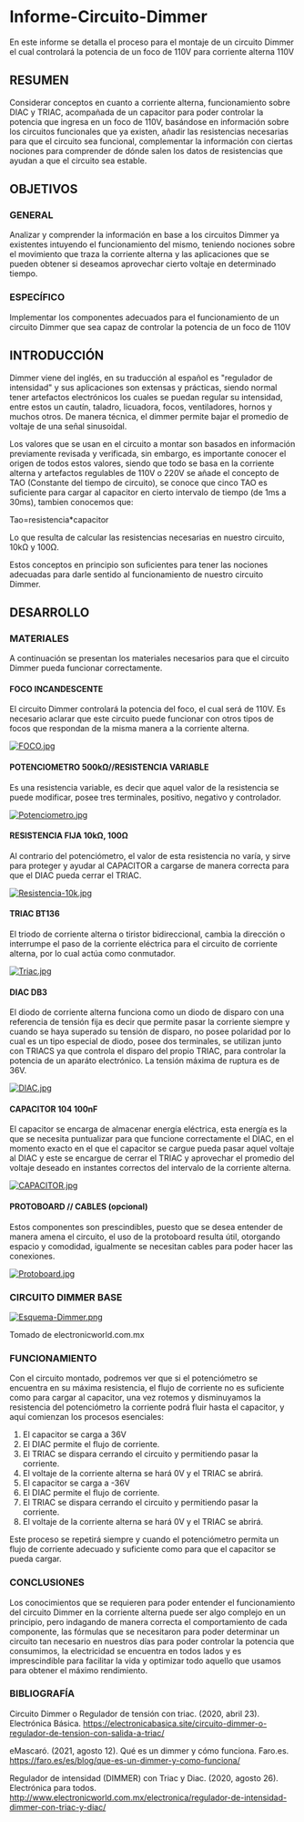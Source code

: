 # Informe-Circuito-Dimmer
En este informe se detalla el proceso para el montaje de un circuito Dimmer el cual controlará la potencia de un foco de 110V para corriente alterna 110V

## RESUMEN

Considerar conceptos en cuanto a corriente alterna, funcionamiento sobre DIAC y TRIAC, acompañada de un capacitor para poder controlar la potencia que ingresa en un foco de 110V, basándose en información sobre los circuitos funcionales que ya existen, añadir las resistencias necesarias para que el circuito sea funcional, complementar la información con ciertas nociones para comprender de dónde salen los datos de resistencias que ayudan a que el circuito sea estable.

## OBJETIVOS

### GENERAL

Analizar y comprender la información en base a los circuitos Dimmer ya existentes intuyendo el funcionamiento del mismo, teniendo nociones sobre el movimiento que traza la corriente alterna y las aplicaciones que se pueden obtener si deseamos aprovechar cierto voltaje en determinado tiempo.

### ESPECÍFICO

Implementar los componentes adecuados para el funcionamiento de un circuito Dimmer que sea capaz de controlar la potencia de un foco de 110V

## INTRODUCCIÓN

Dimmer viene del inglés, en su traducción al español es "regulador de intensidad" y sus aplicaciones son extensas y prácticas, siendo normal tener artefactos electrónicos los cuales se puedan regular su intensidad, entre estos un cautín, taladro, licuadora, focos, ventiladores, hornos y muchos otros. De manera técnica, el dimmer permite bajar el promedio de voltaje de una señal sinusoidal.

Los valores que se usan en el circuito a montar son basados en información previamente revisada y verificada, sin embargo, es importante conocer el origen de todos estos valores, siendo que todo se basa en la corriente alterna y artefactos regulables de 110V o 220V se añade el concepto de TAO (Constante del tiempo de circuito), se conoce que cinco TAO es suficiente para cargar al capacitor en cierto intervalo de tiempo (de 1ms a 30ms), tambien conocemos que:

Tao=resistencia*capacitor

Lo que resulta de calcular las resistencias necesarias en nuestro circuito, 10kΩ y 100Ω.

Estos conceptos en principio son suficientes para tener las nociones adecuadas para darle sentido al funcionamiento de nuestro circuito Dimmer.

## DESARROLLO

### MATERIALES

A continuación se presentan los materiales necesarios para que el circuito Dimmer pueda funcionar correctamente.

#### FOCO INCANDESCENTE

El circuito Dimmer controlará la potencia del foco, el cual será de 110V. Es necesario aclarar que este circuito puede funcionar con otros tipos de focos que respondan de la misma manera a la corriente alterna.

[![FOCO.jpg](https://i.postimg.cc/mZQmZfR9/FOCO.jpg)](https://postimg.cc/bdwxL5ZY)

#### POTENCIOMETRO 500kΩ//RESISTENCIA VARIABLE

Es una resistencia variable, es decir que aquel valor de la resistencia se puede modificar, posee tres terminales, positivo, negativo y controlador.

[![Potenciometro.jpg](https://i.postimg.cc/PxKn0L6X/Potenciometro.jpg)](https://postimg.cc/N9ynH0qS)

#### RESISTENCIA FIJA 10kΩ, 100Ω

Al contrario del potenciómetro, el valor de esta resistencia no varía, y sirve para proteger y ayudar al CAPACITOR a cargarse de manera correcta para que el DIAC pueda cerrar el TRIAC.

[![Resistencia-10k.jpg](https://i.postimg.cc/W19WRGVf/Resistencia-10k.jpg)](https://postimg.cc/FYLg3J7j)

#### TRIAC BT136

El triodo de corriente alterna o tiristor bidireccional, cambia la dirección o interrumpe el paso de la corriente eléctrica para el circuito de corriente alterna, por lo cual actúa como conmutador.

[![Triac.jpg](https://i.postimg.cc/65kgjL9V/Triac.jpg)](https://postimg.cc/crcF63t6)

#### DIAC DB3

El diodo de corriente alterna funciona como un diodo de disparo con una referencia de tensión fija es decir que permite pasar la corriente siempre y cuando se haya superado su tensión de disparo, no posee polaridad por lo cual es un tipo especial de diodo, posee dos terminales, se utilizan junto con TRIACS ya que controla el disparo del propio TRIAC, para controlar la potencia de un aparáto electrónico. La tensión máxima de ruptura es de 36V.

[![DIAC.jpg](https://i.postimg.cc/FFcBfkb7/DIAC.jpg)](https://postimg.cc/z3zj6Bcr)

#### CAPACITOR 104 100nF

El capacitor se encarga de almacenar energía eléctrica, esta energía es la que se necesita puntualizar para que funcione correctamente el DIAC, en el momento exacto en el que el capacitor se cargue pueda pasar aquel voltaje al DIAC y este se encargue de cerrar el TRIAC y aprovechar el promedio del voltaje deseado en instantes correctos del intervalo de la corriente alterna. 

[![CAPACITOR.jpg](https://i.postimg.cc/D0Vpj7hv/CAPACITOR.jpg)](https://postimg.cc/LYTVhKhw)

#### PROTOBOARD // CABLES (opcional)

Estos componentes son prescindibles, puesto que se desea entender de manera amena el circuito, el uso de la protoboard resulta útil, otorgando espacio y comodidad, igualmente se necesitan cables para poder hacer las conexiones.

[![Protoboard.jpg](https://i.postimg.cc/BvVVFxw1/Protoboard.jpg)](https://postimg.cc/f3YCn0sw)

### CIRCUITO DIMMER BASE

[![Esquema-Dimmer.png](https://i.postimg.cc/D0kFrVYs/Esquema-Dimmer.png)](https://postimg.cc/dkBzFfFt)

Tomado de electronicworld.com.mx

### FUNCIONAMIENTO

Con el circuito montado, podremos ver que si el potenciómetro se encuentra en su máxima resistencia, el flujo de corriente no es suficiente como para cargar al capacitor, una vez rotemos y disminuyamos la resistencia del potenciómetro la corriente podrá fluir hasta el capacitor, y aquí comienzan los procesos esenciales:

1) El capacitor se carga a 36V 
2) El DIAC permite el flujo de corriente.
3) El TRIAC se dispara cerrando el circuito y permitiendo pasar la corriente.
4) El voltaje de la corriente alterna se hará 0V y el TRIAC se abrirá.
5) El capacitor se carga a -36V
6) El DIAC permite el flujo de corriente.
7) El TRIAC se dispara cerrando el circuito y permitiendo pasar la corriente.
8) El voltaje de la corriente alterna se hará 0V y el TRIAC se abrirá.

Este proceso se repetirá siempre y cuando el potenciómetro permita un flujo de corriente adecuado y suficiente como para que el capacitor se pueda cargar.

### CONCLUSIONES

Los conocimientos que se requieren para poder entender el funcionamiento del circuito Dimmer en la corriente alterna puede ser algo complejo en un principio, pero indagando de manera correcta el comportamiento de cada componente, las fórmulas que se necesitaron para poder determinar un circuito tan necesario en nuestros días para poder controlar la potencia que consumimos, la electricidad se encuentra en todos lados y es imprescindible para facilitar la vida y optimizar todo aquello que usamos para obtener el máximo rendimiento.

### BIBLIOGRAFÍA

Circuito Dimmer o Regulador de tensión con triac. (2020, abril 23). Electrónica Básica. https://electronicabasica.site/circuito-dimmer-o-regulador-de-tension-con-salida-a-triac/

eMascaró. (2021, agosto 12). Qué es un dimmer y cómo funciona. Faro.es. https://faro.es/es/blog/que-es-un-dimmer-y-como-funciona/

Regulador de intensidad (DIMMER) con Triac y Diac. (2020, agosto 26). Electrónica para todos. http://www.electronicworld.com.mx/electronica/regulador-de-intensidad-dimmer-con-triac-y-diac/




